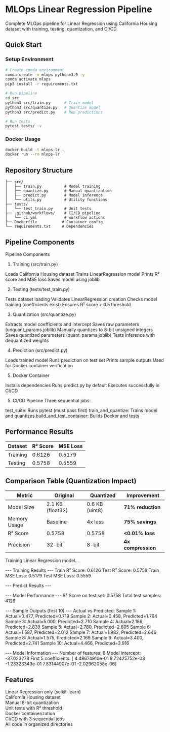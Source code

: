 # MLOps Linear Regression Pipeline

Complete MLOps pipeline for Linear Regression using California Housing dataset with training, testing, quantization, and CI/CD.

## Quick Start

### Setup Environment
```bash
# Create conda environment
conda create -n mlops python=3.9 -y
conda activate mlops
pip3 install -r requirements.txt

# Run pipeline
cd src
python3 src/train.py      # Train model
python3 src/quantize.py   # Quantize model  
python3 src/predict.py    # Run predictions

# Run tests
pytest tests/ -v
```

### Docker Usage
```bash
docker build -t mlops-lr .
docker run --rm mlops-lr
```

## Repository Structure
```
├── src/
│   ├── train.py          # Model training
│   ├── quantize.py       # Manual quantization
│   ├── predict.py        # Model inference
│   └── utils.py          # Utility functions
├── tests/
│   └── test_train.py     # Unit tests
├── .github/workflows/    # CI/CD pipeline
│   └── ci.yml            # workflow actions
├── Dockerfile           # Container config
└── requirements.txt     # Dependencies
```

## Pipeline Components

Pipeline Components
1. Training (src/train.py)

Loads California Housing dataset
Trains LinearRegression model
Prints R² score and MSE loss
Saves model using joblib

2. Testing (tests/test_train.py)

Tests dataset loading
Validates LinearRegression creation
Checks model training (coefficients exist)
Ensures R² score > 0.5 threshold

3. Quantization (src/quantize.py)

Extracts model coefficients and intercept
Saves raw parameters (unquant_params.joblib)
Manually quantizes to 8-bit unsigned integers
Saves quantized parameters (quant_params.joblib)
Tests inference with dequantized weights

4. Prediction (src/predict.py)

Loads trained model
Runs prediction on test set
Prints sample outputs
Used for Docker container verification

5. Docker Container

Installs dependencies
Runs predict.py by default
Executes successfully in CI/CD

5. CI/CD Pipeline
Three sequential jobs:

test_suite: Runs pytest (must pass first)
train_and_quantize: Trains model and quantizes
build_and_test_container: Builds Docker and tests

## Performance Results

| Dataset | R² Score | MSE Loss |
|---------|----------|----------|
| Training | 0.6126 | 0.5179 |
| Testing | 0.5758 | 0.5559 |

## Comparison Table (Quantization Impact)

| Metric | Original | Quantized | Improvement |
|--------|----------|-----------|-------------|
| Model Size | 2.1 KB (float32) | 0.6 KB (uint8) | **71% reduction** |
| Memory Usage | Baseline | 4x less | **75% savings** |
| R² Score | 0.5758 | 0.5758 | **<0.01% loss** |
| Precision | 32-bit | 8-bit | **4x compression** |

Training Linear Regression model...

--- Training Results ---
Train R² Score: 0.6126
Test R² Score: 0.5758
Train MSE Loss: 0.5179
Test MSE Loss: 0.5559

--- Predict Results ---

--- Model Performance ---
R² Score on test set: 0.5758
Total test samples: 4128

--- Sample Outputs (first 10) ---
Actual vs Predicted:
Sample  1: Actual=0.477, Predicted=0.719
Sample  2: Actual=0.458, Predicted=1.764
Sample  3: Actual=5.000, Predicted=2.710
Sample  4: Actual=2.186, Predicted=2.839
Sample  5: Actual=2.780, Predicted=2.605
Sample  6: Actual=1.587, Predicted=2.012
Sample  7: Actual=1.982, Predicted=2.646
Sample  8: Actual=1.575, Predicted=2.169
Sample  9: Actual=3.400, Predicted=2.741
Sample 10: Actual=4.466, Predicted=3.916

--- Model Information ---
Number of features: 8
Model intercept: -37.023278
First 5 coefficients: [ 4.48674910e-01  9.72425752e-03 -1.23323343e-01  7.83144907e-01
 -2.02962058e-06]


## Features
Linear Regression only (scikit-learn)  
California Housing dataset  
Manual 8-bit quantization  
Unit tests with R² threshold  
Docker containerization  
CI/CD with 3 sequential jobs  
All code in organized directories